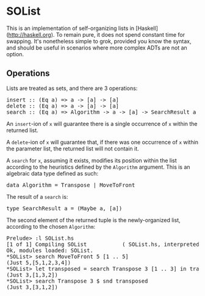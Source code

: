 # SOList

 This is an implementation of self-organizing lists in [Haskell] (http://haskell.org). To remain pure, it does not spend constant time for swapping. It's nonetheless simple to grok, provided you know the syntax, and should be useful in scenarios where more complex ADTs are not an option.

## Operations

 Lists are treated as sets, and there are 3 operations:

<pre>
insert :: (Eq a) => a -> [a] -> [a]
delete :: (Eq a) => a -> [a] -> [a]
search :: (Eq a) => Algorithm -> a -> [a] -> SearchResult a
</pre>

 An `insert`-ion of `x` will guarantee there is a single occurrence of `x` within the returned list.

 A `delete`-ion of `x` will guarantee that, if there was one occurrence of `x` within the parameter list, the returned list will not contain it.

 A `search` for `x`, assuming it exists, modifies its position within the list according to the heuristics defined by the `Algorithm` argument. This is an algebraic data type defined as such:

<pre>
data Algorithm = Transpose | MoveToFront
</pre>

 The result of a `search` is:

<pre>
type SearchResult a = (Maybe a, [a])
</pre>

 The second element of the returned tuple is the newly-organized list, according to the chosen `Algorithm`:

<pre>
Prelude> :l SOList.hs
[1 of 1] Compiling SOList           ( SOList.hs, interpreted )
Ok, modules loaded: SOList.
*SOList> search MoveToFront 5 [1 .. 5]
(Just 5,[5,1,2,3,4])
*SOList> let transposed = search Transpose 3 [1 .. 3] in transposed
(Just 3,[1,3,2])
*SOList> search Transpose 3 $ snd transposed
(Just 3,[3,1,2])
</pre>
